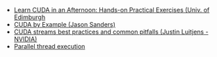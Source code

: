 - [Learn CUDA in an Afternoon: Hands-on Practical Exercises (Univ. of Edimburgh](https://agray3.github.io/files/learnCUDApractical.pdf)
- [CUDA by Example (Jason Sanders)](http://www.mat.unimi.it/users/sansotte/cuda/CUDA_by_Example.pdf)
- [CUDA streams best practices and common pitfalls (Justin Luitjens - NVIDIA)](https://on-demand.gputechconf.com/gtc/2014/presentations/S4158-cuda-streams-best-practices-common-pitfalls.pdf)
- [Parallel thread execution](https://docs.nvidia.com/cuda/parallel-thread-execution/)

